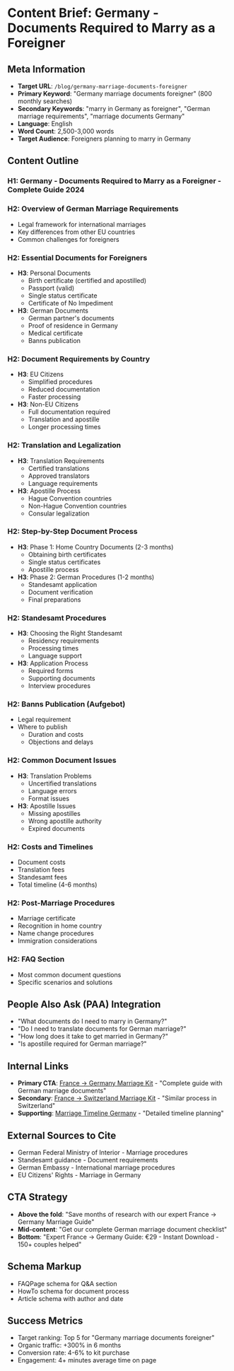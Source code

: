 # Content Brief: Germany - Documents Required to Marry as a Foreigner

## Meta Information
- **Target URL**: `/blog/germany-marriage-documents-foreigner`
- **Primary Keyword**: "Germany marriage documents foreigner" (800 monthly searches)
- **Secondary Keywords**: "marry in Germany as foreigner", "German marriage requirements", "marriage documents Germany"
- **Language**: English
- **Word Count**: 2,500-3,000 words
- **Target Audience**: Foreigners planning to marry in Germany

## Content Outline

### H1: Germany - Documents Required to Marry as a Foreigner - Complete Guide 2024
### H2: Overview of German Marriage Requirements
- Legal framework for international marriages
- Key differences from other EU countries
- Common challenges for foreigners

### H2: Essential Documents for Foreigners
- **H3**: Personal Documents
  - Birth certificate (certified and apostilled)
  - Passport (valid)
  - Single status certificate
  - Certificate of No Impediment
- **H3**: German Documents
  - German partner's documents
  - Proof of residence in Germany
  - Medical certificate
  - Banns publication

### H2: Document Requirements by Country
- **H3**: EU Citizens
  - Simplified procedures
  - Reduced documentation
  - Faster processing
- **H3**: Non-EU Citizens
  - Full documentation required
  - Translation and apostille
  - Longer processing times

### H2: Translation and Legalization
- **H3**: Translation Requirements
  - Certified translations
  - Approved translators
  - Language requirements
- **H3**: Apostille Process
  - Hague Convention countries
  - Non-Hague Convention countries
  - Consular legalization

### H2: Step-by-Step Document Process
- **H3**: Phase 1: Home Country Documents (2-3 months)
  - Obtaining birth certificates
  - Single status certificates
  - Apostille process
- **H3**: Phase 2: German Procedures (1-2 months)
  - Standesamt application
  - Document verification
  - Final preparations

### H2: Standesamt Procedures
- **H3**: Choosing the Right Standesamt
  - Residency requirements
  - Processing times
  - Language support
- **H3**: Application Process
  - Required forms
  - Supporting documents
  - Interview procedures

### H2: Banns Publication (Aufgebot)
- Legal requirement
- Where to publish
  - Duration and costs
  - Objections and delays

### H2: Common Document Issues
- **H3**: Translation Problems
  - Uncertified translations
  - Language errors
  - Format issues
- **H3**: Apostille Issues
  - Missing apostilles
  - Wrong apostille authority
  - Expired documents

### H2: Costs and Timelines
- Document costs
- Translation fees
- Standesamt fees
- Total timeline (4-6 months)

### H2: Post-Marriage Procedures
- Marriage certificate
- Recognition in home country
- Name change procedures
- Immigration considerations

### H2: FAQ Section
- Most common document questions
- Specific scenarios and solutions

## People Also Ask (PAA) Integration
- "What documents do I need to marry in Germany?"
- "Do I need to translate documents for German marriage?"
- "How long does it take to get married in Germany?"
- "Is apostille required for German marriage?"

## Internal Links
- **Primary CTA**: [France → Germany Marriage Kit](/kits/fra-deu) - "Complete guide with German marriage documents"
- **Secondary**: [France → Switzerland Marriage Kit](/kits/fra-che) - "Similar process in Switzerland"
- **Supporting**: [Marriage Timeline Germany](/blog/marriage-timeline-germany) - "Detailed timeline planning"

## External Sources to Cite
- German Federal Ministry of Interior - Marriage procedures
- Standesamt guidance - Document requirements
- German Embassy - International marriage procedures
- EU Citizens' Rights - Marriage in Germany

## CTA Strategy
- **Above the fold**: "Save months of research with our expert France → Germany Marriage Guide"
- **Mid-content**: "Get our complete German marriage document checklist"
- **Bottom**: "Expert France → Germany Guide: €29 - Instant Download - 150+ couples helped"

## Schema Markup
- FAQPage schema for Q&A section
- HowTo schema for document process
- Article schema with author and date

## Success Metrics
- Target ranking: Top 5 for "Germany marriage documents foreigner"
- Organic traffic: +300% in 6 months
- Conversion rate: 4-6% to kit purchase
- Engagement: 4+ minutes average time on page
